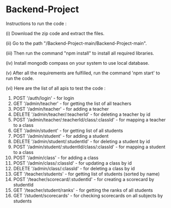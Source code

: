 # Backend-Project

Instructions to run the code :

(i) Download the zip code and extract the files.

(ii) Go to the path "/Backend-Project-main/Backend-Project-main".

(iii) Then run the command "npm install" to install all required libraries.

(iv) Install mongodb compass on your system to use local database.

(v) After all the requirements are fulfilled, run the command 'npm start' to run the code.

(vi) Here are the list of all apis to test the code :

 1. POST '/auth/login' - for login
 2. GET '/admin/teacher' - for getting the list of all teachers
 3. POST '/admin/teacher' - for adding a teacher
 4. DELETE '/admin/teacher/:teacherId' - for deleting a teacher by id
 5. POST '/admin/teacher/:teacherId/class/:classId' - for mapping a teacher to a class
 6. GET '/admin/student' - for getting list of all students
 7. POST '/admin/student' - for adding a student
 8. DELETE '/admin/student/:studentId' - for deleting a student by id
 9. POST '/admin/student/:studentId/class/:classId' - for mapping a student to a class
 10. POST '/admin/class' - for adding a class
 11. POST '/admin/class/:classId' - for updating a class by id
 12. DELETE '/admin/class/:classId' - for deleting a class by id
 13. GET '/teacher/students' - for getting list of students (sorted by name)
 14. POST '/teacher/scorecard/:studentId' - for creating a scorecard by studentId
 15. GET '/teacher/student/ranks' - for getting the ranks of all students
 16. GET '/student/scorecards' - for checking scorecards on all subjects by students
